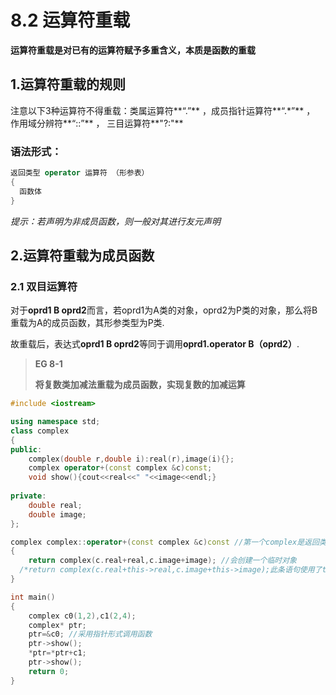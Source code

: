 # **8.2 运算符重载**

**运算符重载是对已有的运算符赋予多重含义，本质是函数的重载**

## 1.运算符重载的规则

注意以下3种运算符不得重载：类属运算符**“.”** ，成员指针运算符**“.*”** ， 作用域分辨符**“::”** ， 三目运算符**"?:"** 

### 语法形式：

 ```C++
 返回类型 operator 运算符 （形参表）
 {
   函数体
 }
 ```

*提示：若声明为非成员函数，则一般对其进行友元声明*



## 2.运算符重载为成员函数

### 2.1 双目运算符

对于**oprd1 B oprd2**而言，若oprd1为A类的对象，oprd2为P类的对象，那么将B重载为A的成员函数，其形参类型为P类.

故重载后，表达式**oprd1 B oprd2**等同于调用**oprd1.operator B（oprd2）**.

>  **EG 8-1**
>
> **将复数类加减法重载为成员函数，实现复数的加减运算**

```c++
#include <iostream>

using namespace std;
class complex
{
public:
    complex(double r,double i):real(r),image(i){};
    complex operator+(const complex &c)const;
    void show(){cout<<real<<" "<<image<<endl;}
    
private:
    double real;
    double image;
};

complex complex::operator+(const complex &c)const //第一个complex是返回类型
{
    return complex(c.real+real,c.image+image); //会创建一个临时对象
  /*return complex(c.real+this->real,c.image+this->image);此条语句使用了this指针，其效果与上一条完全一样*/
}

int main()
{
    complex c0(1,2),c1(2,4);
    complex* ptr;
    ptr=&c0; //采用指针形式调用函数
    ptr->show();
    *ptr=*ptr+c1;
    ptr->show();
    return 0;
}

```

